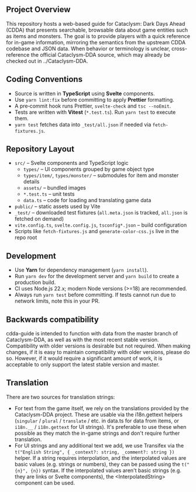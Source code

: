 ## Project Overview

This repository hosts a web-based guide for Cataclysm: Dark Days Ahead (CDDA) that presents searchable, browsable data about game entities such as items and monsters.
The goal is to provide players with a quick reference for in-game information, mirroring the semantics from the upstream CDDA codebase and JSON data.
When behavior or terminology is unclear, cross-reference the official Cataclysm-DDA source, which may already be checked out in ../Cataclysm-DDA.

## Coding Conventions

- Source is written in **TypeScript** using **Svelte** components.
- Use `yarn lint:fix` before committing to apply **Prettier** formatting.
- A pre‑commit hook runs Prettier, `svelte-check` and `tsc --noEmit`.
- Tests are written with **Vitest** (`*.test.ts`). Run `yarn test` to execute them.
- `yarn test` fetches data into `_test/all.json` if needed via `fetch-fixtures.js`.

## Repository Layout

- `src/` – Svelte components and TypeScript logic
  - `types/` – UI components grouped by game object type
  - `types/item/`, `types/monster/` – submodules for item and monster details
  - `assets/` – bundled images
  - `*.test.ts` – unit tests
  - `data.ts` – code for loading and translating game data
- `public/` – static assets used by Vite
- `_test/` – downloaded test fixtures (`all.meta.json` is tracked, `all.json` is fetched on demand)
- `vite.config.ts`, `svelte.config.js`, `tsconfig*.json` – build configuration
- Scripts like `fetch-fixtures.js` and `generate-color-css.js` live in the repo root

## Development

- Use **Yarn** for dependency management (`yarn install`).
- Run `yarn dev` for the development server and `yarn build` to create a production build.
- CI uses Node.js 22.x; modern Node versions (>=18) are recommended.
- Always run `yarn test` before committing. If tests cannot run due to network limits, note this in your PR.

## Backwards compatibility

cdda-guide is intended to function with data from the master branch of Cataclysm-DDA, as well as with the most recent stable version.
Compatibility with older versions is desirable but not required.
When making changes, if it is easy to maintain compatibility with older versions, please do so. However, if it would require a significant amount of work, it is acceptable to only support the latest stable version and master.

## Translation

There are two sources for translation strings:
- For text from the game itself, we rely on the translations provided by the Cataclysm-DDA project.
  These are usable via the i18n.gettext helpers (`singular` / `plural` / `translate` / etc. in data.ts for data from items, or `i18n.__` / `i18n.gettext` for UI strings).
  It's preferable to use these when possible as they match the in-game strings and don't require further translation.
- For UI strings and any additional text we add, we use Transifex via the `t("English String", { _context?: string, _comment?: string })` helper.
  If a string requires interpolation, and the interpolated values are basic values (e.g. strings or numbers), they can be passed using the `t("{n}", {n})` syntax.
  If the interpolated values aren't basic strings (e.g. they are links or Svelte components), the \<InterpolatedString> component can be used.
